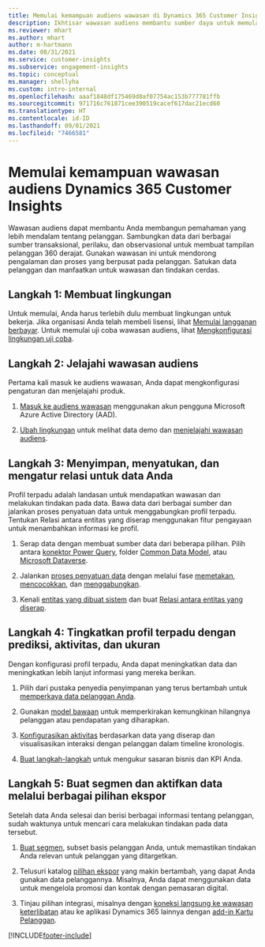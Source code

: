 ```yaml
---
title: Memulai kemampuan audiens wawasan di Dynamics 365 Customer Insights
description: Ikhtisar wawasan audiens membantu sumber daya untuk memulai dengan cepat.
ms.reviewer: mhart
ms.author: mhart
author: m-hartmann
ms.date: 08/31/2021
ms.service: customer-insights
ms.subservice: engagement-insights
ms.topic: conceptual
ms.manager: shellyha
ms.custom: intro-internal
ms.openlocfilehash: aaaf1848df175469d8af07754ac153b777781ffb
ms.sourcegitcommit: 971716c761871cee390519cacef617dac21ecd60
ms.translationtype: HT
ms.contentlocale: id-ID
ms.lasthandoff: 09/01/2021
ms.locfileid: "7466581"
---
```

# <a name="get-started-with-dynamics-365-customer-insights-audience-insights-capability"></a>Memulai kemampuan wawasan audiens Dynamics 365 Customer Insights

Wawasan audiens dapat membantu Anda membangun pemahaman yang lebih mendalam tentang pelanggan. Sambungkan data dari berbagai sumber transaksional, perilaku, dan observasional untuk membuat tampilan pelanggan 360 derajat. Gunakan wawasan ini untuk mendorong pengalaman dan proses yang berpusat pada pelanggan. Satukan data pelanggan dan manfaatkan untuk wawasan dan tindakan cerdas.

## <a name="step-1-create-an-environment"></a>Langkah 1: Membuat lingkungan

Untuk memulai, Anda harus terlebih dulu membuat lingkungan untuk bekerja. Jika organisasi Anda telah membeli lisensi, lihat [Memulai langganan berbayar](get-started-paid.md). Untuk memulai uji coba wawasan audiens, lihat [Mengkonfigurasi lingkungan uji coba](get-started-trial.md). 

## <a name="step-2-explore-audience-insights"></a>Langkah 2: Jelajahi wawasan audiens

Pertama kali masuk ke audiens wawasan, Anda dapat mengkonfigurasi pengaturan dan menjelajahi produk.

1. [Masuk ke audiens wawasan](https://home.ci.ai.dynamics.com) menggunakan akun pengguna Microsoft Azure Active Directory (AAD).

1. [Ubah lingkungan](manage-environments.md#switch-environments) untuk melihat data demo dan [menjelajahi wawasan audiens](home.md).

##  <a name="step-3-ingest-unify-and-set-up-relationships-for-your-data"></a>Langkah 3: Menyimpan, menyatukan, dan mengatur relasi untuk data Anda

Profil terpadu adalah landasan untuk mendapatkan wawasan dan melakukan tindakan pada data. Bawa data dari berbagai sumber dan jalankan proses penyatuan data untuk menggabungkan profil terpadu. Tentukan Relasi antara entitas yang diserap menggunakan fitur pengayaan untuk menambahkan informasi ke profil. 

1. Serap data dengan membuat sumber data dari beberapa pilihan. Pilih antara [konektor Power Query](connect-power-query.md), folder [Common Data Model](connect-common-data-model.md), atau [Microsoft Dataverse](connect-common-data-service-lake.md). 

1. Jalankan [proses penyatuan data](data-unification.md) dengan melalui fase [memetakan](map-entities.md), [mencocokkan](match-entities.md), dan [menggabungkan](merge-entities.md).

1. Kenali [entitas yang dibuat sistem](entities.md) dan buat [Relasi antara entitas yang diserap](relationships.md).
    
## <a name="step-4-enhance-unified-profiles-with-predictions-activities-and-measures"></a>Langkah 4: Tingkatkan profil terpadu dengan prediksi, aktivitas, dan ukuran

Dengan konfigurasi profil terpadu, Anda dapat meningkatkan data dan meningkatkan lebih lanjut informasi yang mereka berikan.

1. Pilih dari pustaka penyedia penyimpanan yang terus bertambah untuk [memperkaya data pelanggan Anda](enrichment-hub.md).

1. Gunakan [model bawaan](predictions-overview.md) untuk memperkirakan kemungkinan hilangnya pelanggan atau pendapatan yang diharapkan.

1. [Konfigurasikan aktivitas](activities.md) berdasarkan data yang diserap dan visualisasikan interaksi dengan pelanggan dalam timeline kronologis. 

1. [Buat langkah-langkah](measures.md) untuk mengukur sasaran bisnis dan KPI Anda.
 
## <a name="step-5-create-segments-and-activate-data-through-various-export-options"></a>Langkah 5: Buat segmen dan aktifkan data melalui berbagai pilihan ekspor

Setelah data Anda selesai dan berisi berbagai informasi tentang pelanggan, sudah waktunya untuk mencari cara melakukan tindakan pada data tersebut. 

1. [Buat segmen](segments.md), subset basis pelanggan Anda, untuk memastikan tindakan Anda relevan untuk pelanggan yang ditargetkan.

1. Telusuri katalog [pilihan ekspor](export-destinations.md) yang makin bertambah, yang dapat Anda gunakan data pelanggannya. Misalnya, Anda dapat menggunakan data untuk mengelola promosi dan kontak dengan pemasaran digital.

1. Tinjau pilihan integrasi, misalnya dengan [koneksi langsung ke wawasan keterlibatan](../engagement-insights/integrate-audience-insights-engagement-insights.md) atau ke aplikasi Dynamics 365 lainnya dengan [add-in Kartu Pelanggan](customer-card-add-in.md).  


[!INCLUDE[footer-include](../includes/footer-banner.md)]
